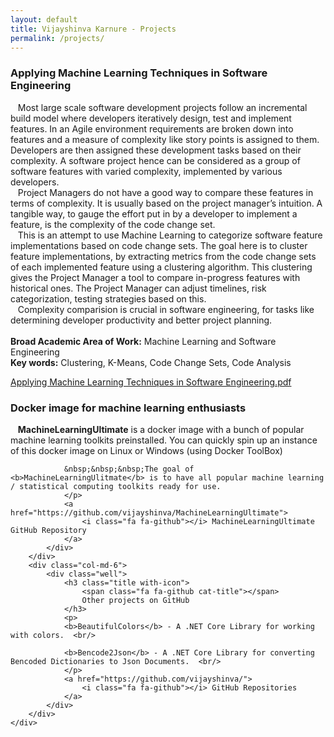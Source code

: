 ```yaml
---
layout: default
title: Vijayshinva Karnure - Projects
permalink: /projects/
---
```



<div class="container-fluid dotted-background">
	<div class="row-fluid">
        <div class="col-md-12">
            <div class="well">
			    <h3 class="title with-icon">
					<span class="fa fa-book cat-title"></span>
					Applying Machine Learning Techniques in Software Engineering
				</h3>
				<p>
				&nbsp;&nbsp;&nbsp;Most large scale software development projects follow an incremental build model where developers iteratively design, test and implement features. In an Agile environment requirements are broken down into features and a measure of complexity like story points is assigned to them. Developers are then assigned these development tasks based on their complexity. A software project hence can be considered as a group of software features with varied complexity, implemented by various developers.<br/>
				&nbsp;&nbsp;&nbsp;Project Managers do not have a good way to compare these features in terms of complexity. It is usually based on the project manager’s intuition. A tangible way, to gauge the effort put in by a developer to implement a feature, is the complexity of the code change set.<br/>
				&nbsp;&nbsp;&nbsp;This is an attempt to use Machine Learning to categorize software feature implementations based on code change sets. The goal here is to cluster feature implementations, by extracting metrics from the code change sets of each implemented feature using a clustering algorithm. This clustering gives the Project Manager a tool to compare in-progress features with historical ones. The Project Manager can adjust timelines, risk categorization, testing strategies based on this.<br/>
				&nbsp;&nbsp;&nbsp;Complexity comparision is crucial in software engineering, for tasks like determining developer productivity and better project planning.<br/>
				<br/>
				<b>Broad Academic Area of Work:</b> Machine Learning and Software Engineering
				<br/> 
				<b>Key words:</b> Clustering, K-Means, Code Change Sets, Code Analysis
				</p>
				<a href="{{ "/downloads/Applying Machine Learning Techniques in Software Engineering.pdf" | prepend: site.baseurl }}">
					<i class="fa fa-file-pdf-o"></i> Applying Machine Learning Techniques in Software Engineering.pdf
				</a>
			</div>
		</div>
	</div>
	<div class="row-fluid">
        <div class="col-md-6">
            <div class="well">
			    <h3 class="title with-icon">
					<span class="fa fa-linux cat-title"></span>
					Docker image for machine learning enthusiasts
				</h3>
				<p>
				&nbsp;&nbsp;&nbsp;<b>MachineLearningUltimate</b> is a docker image with a bunch of popular machine learning toolkits preinstalled. You can quickly spin up an instance of this docker image on Linux or Windows (using Docker ToolBox) <br/>

				&nbsp;&nbsp;&nbsp;The goal of <b>MachineLearningUlitmate</b> is to have all popular machine learning / statistical computing toolkits ready for use.
				</p>
				<a href="https://github.com/vijayshinva/MachineLearningUltimate">
					<i class="fa fa-github"></i> MachineLearningUltimate GitHub Repository
				</a>
			</div>
		</div>
		<div class="col-md-6">
            <div class="well">
			    <h3 class="title with-icon">
					<span class="fa fa-github cat-title"></span>
					Other projects on GitHub
				</h3>
				<p>
				<b>BeautifulColors</b> - A .NET Core Library for working with colors.  <br/>

				<b>Bencode2Json</b> - A .NET Core Library for converting Bencoded Dictionaries to Json Documents.  <br/>
				</p>
				<a href="https://github.com/vijayshinva/">
					<i class="fa fa-github"></i> GitHub Repositories
				</a>
			</div>
		</div>
	</div>
</div>
